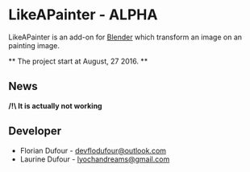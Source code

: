 # LikeAPainter - ALPHA

LikeAPainter is an add-on for [Blender](https://www.blender.org/) which transform an image on an painting image.

** The project start at August, 27 2016. **

## News

**/!\ It is actually not working**


## Developer

* Florian Dufour - devflodufour@outlook.com
* Laurine Dufour - lyochandreams@gmail.com

